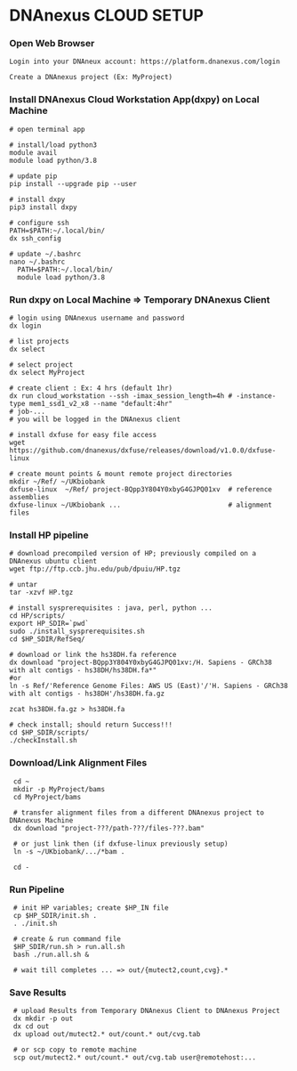 # DNAnexus CLOUD SETUP #

### Open Web Browser ###

    Login into your DNAneux account: https://platform.dnanexus.com/login

    Create a DNAnexus project (Ex: MyProject)

### Install DNAnexus Cloud Workstation App(dxpy) on Local Machine ### 

    # open terminal app

    # install/load python3
    module avail
    module load python/3.8

    # update pip
    pip install --upgrade pip --user   

    # install dxpy
    pip3 install dxpy

    # configure ssh
    PATH=$PATH:~/.local/bin/
    dx ssh_config

    # update ~/.bashrc
    nano ~/.bashrc
      PATH=$PATH:~/.local/bin/
      module load python/3.8

### Run dxpy on Local Machine => Temporary DNAnexus Client ###
  
    # login using DNAnexus username and password
    dx login
  
    # list projects
    dx select
    
    # select project
    dx select MyProject

    # create client : Ex: 4 hrs (default 1hr)
    dx run cloud_workstation --ssh -imax_session_length=4h # -instance-type mem1_ssd1_v2_x8 --name "default:4hr"
    # job-...
    # you will be logged in the DNAnexus client

    # install dxfuse for easy file access
    wget https://github.com/dnanexus/dxfuse/releases/download/v1.0.0/dxfuse-linux

    # create mount points & mount remote project directories
    mkdir ~/Ref/ ~/UKbiobank
    dxfuse-linux  ~/Ref/ project-BQpp3Y804Y0xbyG4GJPQ01xv  # reference assemblies
    dxfuse-linux ~/UKbiobank ...                           # alignment files

### Install HP pipeline ###

    # download precompiled version of HP; previously compiled on a DNAnexus ubuntu client
    wget ftp://ftp.ccb.jhu.edu/pub/dpuiu/HP.tgz			

    # untar
    tar -xzvf HP.tgz 

    # install sysprerequisites : java, perl, python ...
    cd HP/scripts/
    export HP_SDIR=`pwd`
    sudo ./install_sysprerequisites.sh 
    cd $HP_SDIR/RefSeq/

    # download or link the hs38DH.fa reference
    dx download "project-BQpp3Y804Y0xbyG4GJPQ01xv:/H. Sapiens - GRCh38 with alt contigs - hs38DH/hs38DH.fa*"       
    #or
    ln -s Ref/'Reference Genome Files: AWS US (East)'/'H. Sapiens - GRCh38 with alt contigs - hs38DH'/hs38DH.fa.gz

    zcat hs38DH.fa.gz > hs38DH.fa

    # check install; should return Success!!!
    cd $HP_SDIR/scripts/
    ./checkInstall.sh	                                                


### Download/Link Alignment Files  ####

     cd ~
     mkdir -p MyProject/bams
     cd MyProject/bams

     # transfer alignment files from a different DNAnexus project to DNAnexus Machine
     dx download "project-???/path-???/files-???.bam"

     # or just link then (if dxfuse-linux previously setup)
     ln -s ~/UKbiobank/.../*bam .

     cd -

### Run Pipeline ####

     # init HP variables; create $HP_IN file
     cp $HP_SDIR/init.sh .
     . ./init.sh
    
     # create & run command file
     $HP_SDIR/run.sh > run.all.sh                            
     bash ./run.all.sh &

     # wait till completes ... => out/{mutect2,count,cvg}.*

### Save Results ###

     # upload Results from Temporary DNAnexus Client to DNAnexus Project
     dx mkdir -p out
     dx cd out
     dx upload out/mutect2.* out/count.* out/cvg.tab  

     # or scp copy to remote machine
     scp out/mutect2.* out/count.* out/cvg.tab user@remotehost:...
